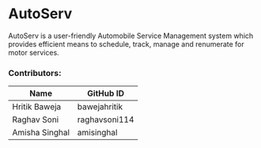 # AutoServ

AutoServ is a user-friendly Automobile Service Management system which provides efficient means to schedule, track, manage and renumerate for motor services.


### Contributors: 

| Name | GitHub ID |
|------|-----------|
| Hritik Baweja | bawejahritik |
| Raghav Soni | raghavsoni114 |
| Amisha Singhal | amisinghal |
